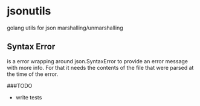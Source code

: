 # jsonutils
golang utils for json marshalling/unmarshalling


## Syntax Error
is a error wrapping around json.SyntaxError to provide an error message with more info. For that it needs the contents of the file that were parsed at the time of the error.

###TODO
- write tests
